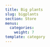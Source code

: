 ```yaml
---
title: Big plants
slug: bigplants
section: Store
menus:
  categories:
    weight: 7
template: category
---
```

